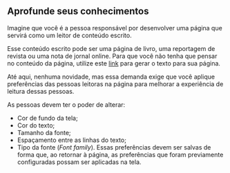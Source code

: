 ## Aprofunde seus conhecimentos
Imagine que você é a pessoa responsável por desenvolver uma página que servirá como um leitor de conteúdo escrito.

Esse conteúdo escrito pode ser uma página de livro, uma reportagem de revista ou uma nota de jornal online. Para que você não tenha que pensar no conteúdo da página, utilize este [link](https://www.lipsum.com/) para gerar o texto para sua página.

Até aqui, nenhuma novidade, mas essa demanda exige que você aplique preferências das pessoas leitoras na página para melhorar a experiência de leitura dessas pessoas.

As pessoas devem ter o poder de alterar:
  - Cor de fundo da tela;
  - Cor do texto;
  - Tamanho da fonte;
  - Espaçamento entre as linhas do texto;
  - Tipo da fonte (_Font family_).
Essas preferências devem ser salvas de forma que, ao retornar à página, as preferências que foram previamente configuradas possam ser aplicadas na tela.